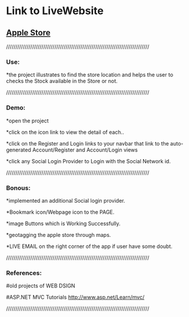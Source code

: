 ﻿<p align="center">
  <h1><b>Link to LiveWebsite</b><br></h1>
  <h2><a href="https://comp2007-assignment2-part1.azurewebsites.net/">Apple Store</a></h2>
</p>
/////////////////////////////////////////////////////////////////////////////
<h3>Use:</h3>

 *the project illustrates to find the store location and helps the user to checks the Stock available in the Store or not. 

/////////////////////////////////////////////////////////////////////////////
<h3>Demo:</h3>
  
*open the project

*click on the icon link to view the detail of each.. 

*click on the Register and Login links to your navbar that link to the auto-generated Account/Register and Account/Login views

*click any Social Login Provider to Login with the Social Network id. 

/////////////////////////////////////////////////////////////////////////////
<h3>Bonous:</h3>

*implemented an additional Social login provider.

*Bookmark icon/Webpage icon to the PAGE.

*image Buttons which is Working Successfully.

*geotagging the apple store through maps. 

*LIVE EMAIL on the right corner of the app if user have some doubt.

/////////////////////////////////////////////////////////////////////////////
<h3>References:</h3>

#old projects of WEB DSIGN

#ASP.NET MVC Tutorials
http://www.asp.net/Learn/mvc/

/////////////////////////////////////////////////////////////////////////////